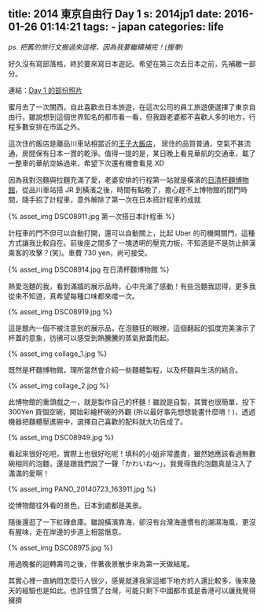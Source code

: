 title: 2014 東京自由行 Day 1
s: 2014jp1
date: 2016-01-26 01:14:21
tags:
    - japan
categories: life
---

*ps. 把舊的旅行文搬過來這裡，因為我要繼續補完！(握拳)*

好久沒有寫部落格，終於要來寫日本遊記。希望在第三次去日本之前，先補繳一部分。

連結：[Day 1 的部份照片](https://picasaweb.google.com/111787784022722324434/2014__Day1)

蜜月去了一次關西，自此喜歡去日本旅遊，在這次公司的員工旅遊便選擇了東京自由行，雖說想到這個世界知名的都市看一看，但我跟老婆都不喜歡人多的地方，行程多數安排在市區之外。

這次住的飯店是離品川車站相當近的[王子大飯店](http://www.princehotels.co.jp/shinagawa/)， 居住的品質普通，空氣不甚流通，房間保有日本一貫的乾淨。值得一提的是，某日晚上看見華航的交通車，載了一整車的華航空姊過來，希望下次還有機會看見 XD


因為我對泡麵與拉麵充滿了愛，老婆安排的行程第一站就是橫濱的[日清杯麵博物館](http://www.cupnoodles-museum.jp/)，從品川車站搭 JR 到橫濱之後，時間有點晚了，擔心趕不上博物館的閉門時間，隨手招了計程車，意外解除了第一次在日本搭計程車的成就


{% asset_img DSC08911.jpg 第一次搭日本計程車 %}

<!-- more -->

計程車的門不但可以自動打開，還可以自動關上，比起 Uber 的司機開關門，這種方式讓我比較自在。前後座之間多了一塊透明的壓克力板，不知道是不是防止醉漢乘客的攻擊？(笑)。車費 730 yen，尚可接受。

{% asset_img DSC08914.jpg 在日清杯麵博物館 %}

熱愛泡麵的我，看到滿牆的展示品時，心中充滿了感動！有些泡麵我認得，更多我從來不知道，真希望每種口味都來嚐一次。

{% asset_img DSC08919.jpg %}

這是館內一個不被注意到的展示品，在泡麵狂的眼裡，這個翻起的弧度完美演示了杯蓋的意象，彷彿可以感受到熱騰騰的蒸氣掀蓋而起。

{% asset_img collage_1.jpg %}

既然是杯麵博物館，理所當然會介紹一些麵體製程，以及杯麵與生活的結合。

{% asset_img collage_2.jpg %}

此博物館的重頭戲之一，就是製作自己的杯麵！雖說是自製，其實也很簡單，投下 300Yen 買個空碗，開始彩繪杯碗的外觀 (所以最好事先想想能畫什麼唷！)，透過機器把麵體壓進碗中，選擇自己喜歡的配料就大功告成了。

{% asset_img DSC08949.jpg %}

看起來很好吃吧，實際上也很好吃呢！填料的小姐非常盡責，雖然她應該看過無數碗相同的泡麵，還是跟我們說了一聲「かわいね〜」，我覺得我的泡麵真是注入了滿滿的愛啊！

{% asset_img PANO_20140723_163911.jpg %}

從博物館往外看的景色，日本到處都是美景。

隨後還逛了一下紅磚倉庫。雖說橫濱靠海，卻沒有台灣海邊慣有的潮濕海風，更沒有腥味，走在岸邊的步道上相當愜意。

{% asset_img DSC08975.jpg %}

用過晚餐的迴轉壽司之後，伴著夜景散步來為第一天做結尾。

其實心裡一直納悶怎麼行人很少，感覺就連我家這鄉下地方的人還比較多，後來幾天的經驗也是如此。也許住慣了台灣，可能只剩下中國都市或是香港可以讓我覺得擁擠

